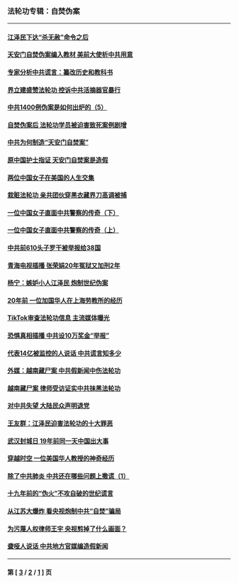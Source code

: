 ### 法轮功专辑：自焚伪案
---
#### [江泽民下达“杀无赦”命令之后](../../pages/nf5562/n13878084.md?05190430) 
#### [天安门自焚伪案编入教材 美前大使析中共用意](../../pages/nf5562/n13791932.md?05190430) 
#### [专家分析中共谎言：纂改历史和教科书](../../pages/nf5562/n13781542.md?05190430) 
#### [界立建盛赞法轮功 控诉中共活摘器官暴行](../../pages/nf5562/n13781971.md?05190430) 
#### [中共1400例伪案是如何出炉的（5）](../../pages/nf5562/n13226831.md?05190430) 
#### [自焚伪案后 法轮功学员被迫害致死案例剧增](../../pages/nf5562/n13190600.md?05190430) 
#### [中共为何制造“天安门自焚案”](../../pages/nf5562/n13183270.md?05190430) 
#### [原中国护士指证 天安门自焚案是造假](../../pages/nf5562/n13172289.md?05190430) 
#### [两位中国女子在美国的人生交集](../../pages/nf5562/n13156138.md?05190430) 
#### [栽赃法轮功 亲共团伙穿黑衣藏界刀高调被捕](../../pages/nf5562/n13073780.md?05190430) 
#### [一位中国女子直面中共警察的传奇（下）](../../pages/nf5562/n12989706.md?05190430) 
#### [一位中国女子直面中共警察的传奇（上）](../../pages/nf5562/n12985072.md?05190430) 
#### [中共前610头子罗干被举报给38国](../../pages/nf5562/n12975419.md?05190430) 
#### [青海电视插播 张荣娟20年冤狱又加刑2年](../../pages/nf5562/n12738166.md?05190430) 
#### [杨宁：嫉妒小人江泽民 炮制世纪伪案](../../pages/nf5562/n12724108.md?05190430) 
#### [20年前 一位加国华人在上海劳教所的经历](../../pages/nf5562/n12707932.md?05190430) 
#### [TikTok审查法轮功信息 主流媒体曝光](../../pages/nf5562/n12362336.md?05190430) 
#### [恐惧真相插播 中共设10万奖金“举报”](../../pages/nf5562/n12306396.md?05190430) 
#### [代表14亿被监控的人说话 中共谎言知多少](../../pages/nf5562/n12297484.md?05190430) 
#### [外媒：越南藏尸案 中共假新闻中伤法轮功](../../pages/nf5562/n12264411.md?05190430) 
#### [越南藏尸案 律师受访证实中共抹黑法轮功](../../pages/nf5562/n12261878.md?05190430) 
#### [对中共失望 大陆民众声明退党](../../pages/nf5562/n12187315.md?05190430) 
#### [王友群：江泽民迫害法轮功的十大罪恶](../../pages/nf5562/n12169074.md?05190430) 
#### [武汉封城日 19年前同一天中国出大事](../../pages/nf5562/n12150901.md?05190430) 
#### [穿越时空  一位美国华人教授的神奇经历](../../pages/nf5562/n12097460.md?05190430) 
#### [除了中共肺炎 中共还在哪些问题上撒谎（1）](../../pages/nf5562/n11955770.md?05190430) 
#### [十九年前的“伪火”不攻自破的世纪谎言](../../pages/nf5562/n11813238.md?05190430) 
#### [从江苏大爆炸 看央视炮制中共“自焚”骗局](../../pages/nf5562/n11140275.md?05190430) 
#### [为污蔑人权律师王宇 央视剪掉了什么画面？](../../pages/nf5562/n11130142.md?05190430) 
#### [聋哑人说话 中共地方官媒编造假新闻](../../pages/nf5562/n11006067.md?05190430) 

---
#### 第 [ [3](./3.md?05190430) / [2](./2.md?05190430) / [1](./1.md?05190430) ] 页
